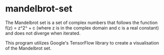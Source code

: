 # mandelbrot-set
The Mandelbrot set is a set of complex numbers that follows the function f(z) = z^2^ + c (where z is in the complex domain and c is a real constant) and does not diverge when iterated. 

This program utilizes Google's TensorFlow library to create a visualisation of the Mandelbrot set.
